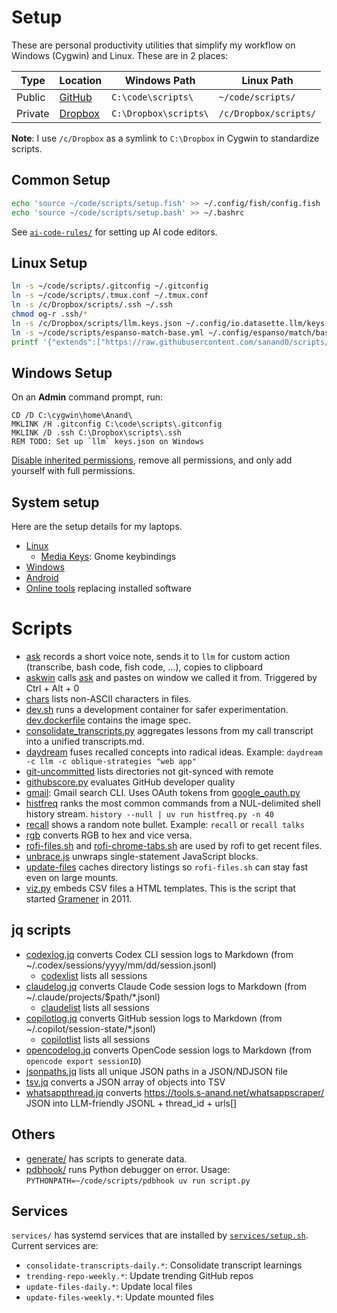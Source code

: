 # Setup

These are personal productivity utilities that simplify my workflow on Windows (Cygwin) and Linux. These are in 2 places:

| Type    | Location                                         | Windows Path          | Linux Path            |
| ------- | ------------------------------------------------ | --------------------- | --------------------- |
| Public  | [GitHub](https://github.com/sanand0/scripts)     | `C:\code\scripts\`    | `~/code/scripts/`     |
| Private | [Dropbox](https://www.dropbox.com/home/scripts/) | `C:\Dropbox\scripts\` | `/c/Dropbox/scripts/` |

**Note**: I use `/c/Dropbox` as a symlink to `C:\Dropbox` in Cygwin to standardize scripts.

## Common Setup

```bash
echo 'source ~/code/scripts/setup.fish' >> ~/.config/fish/config.fish
echo 'source ~/code/scripts/setup.bash' >> ~/.bashrc
```

See [`ai-code-rules/`](ai-code-rules/README.md) for setting up AI code editors.

## Linux Setup

```bash
ln -s ~/code/scripts/.gitconfig ~/.gitconfig
ln -s ~/code/scripts/.tmux.conf ~/.tmux.conf
ln -s /c/Dropbox/scripts/.ssh ~/.ssh
chmod og-r .ssh/*
ln -s /c/Dropbox/scripts/llm.keys.json ~/.config/io.datasette.llm/keys.json
ln -s ~/code/scripts/espanso-match-base.yml ~/.config/espanso/match/base.yml
printf '{"extends":["https://raw.githubusercontent.com/sanand0/scripts/refs/heads/live/dprint.jsonc", "/home/sanand/code/scripts/dprint.jsonc"]}' > ~/dprint.json
```

## Windows Setup

On an **Admin** command prompt, run:

```
CD /D C:\cygwin\home\Anand\
MKLINK /H .gitconfig C:\code\scripts\.gitconfig
MKLINK /D .ssh C:\Dropbox\scripts\.ssh
REM TODO: Set up `llm` keys.json on Windows
```

[Disable inherited permissions](https://stackoverflow.com/a/58275268/100904), remove all permissions,
and only add yourself with full permissions.

## System setup

Here are the setup details for my laptops.

- [Linux](setup/linux.md)
  - [Media Keys](setup/media-keys.dconf): Gnome keybindings
- [Windows](setup/windows.md)
- [Android](setup/android.md)
- [Online tools](setup/online.md) replacing installed software

# Scripts

- [ask](ask) records a short voice note, sends it to `llm` for custom action (transcribe, bash code, fish code, ...), copies to clipboard
- [askwin](askwin) calls [ask](ask) and pastes on window we called it from. Triggered by Ctrl + Alt + 0
- [chars](chars) lists non-ASCII characters in files.
- [dev.sh](dev.sh) runs a development container for safer experimentation. [dev.dockerfile](dev.dockerfile) contains the image spec.
- [consolidate_transcripts.py](consolidate_transcripts.py) aggregates lessons from my call transcript into a unified transcripts.md.
- [daydream](daydream) fuses recalled concepts into radical ideas. Example: `daydream -c llm -c oblique-strategies "web app"`
- [git-uncommitted](git-uncommitted) lists directories not git-synced with remote
- [githubscore.py](githubscore.py) evaluates GitHub developer quality
- [gmail](gmail.py): Gmail search CLI. Uses OAuth tokens from [google_oauth.py](google_oauth.py)
- [histfreq](histfreq) ranks the most common commands from a NUL-delimited shell history stream. `history --null | uv run histfreq.py -n 40`
- [recall](recall) shows a random note bullet. Example: `recall` or `recall talks`
- [rgb](rgb) converts RGB to hex and vice versa.
- [rofi-files.sh](rofi-files.sh) and [rofi-chrome-tabs.sh](rofi-chrome-tabs.sh) are used by rofi to get recent files.
- [unbrace.js](unbrace.js) unwraps single-statement JavaScript blocks.
- [update-files](update-files) caches directory listings so `rofi-files.sh` can stay fast even on large mounts.
- [viz.py](viz.py) embeds CSV files a HTML templates. This is the script that started [Gramener](http://gramener.com/) in 2011.

## jq scripts

- [codexlog.jq](codexlog.jq) converts Codex CLI session logs to Markdown (from ~/.codex/sessions/yyyy/mm/dd/session.jsonl)
  - [codexlist](codexlist) lists all sessions
- [claudelog.jq](claudelog.jq) converts Claude Code session logs to Markdown (from ~/.claude/projects/$path/\*.jsonl)
  - [claudelist](claudelist) lists all sessions
- [copilotlog.jq](copilotlog.jq) converts GitHub session logs to Markdown (from ~/.copilot/session-state/*.jsonl)
  - [copilotlist](copilotlist) lists all sessions
- [opencodelog.jq](opencodelog.jq) converts OpenCode session logs to Markdown (from `opencode export sessionID`)
- [jsonpaths.jq](jsonpaths.jq) lists all unique JSON paths in a JSON/NDJSON file
- [tsv.jq](tsv.jq) converts a JSON array of objects into TSV
- [whatsappthread.jq](whatsappthread.jq) converts https://tools.s-anand.net/whatsappscraper/ JSON into LLM-friendly JSONL + thread_id + urls[]

## Others

- [generate/](generate/) has scripts to generate data.
- [pdbhook/](pdbhook/) runs Python debugger on error. Usage: `PYTHONPATH=~/code/scripts/pdbhook uv run script.py`

## Services

`services/` has systemd services that are installed by [`services/setup.sh`](services/setup.sh). Current services are:

- `consolidate-transcripts-daily.*`: Consolidate transcript learnings
- `trending-repo-weekly.*`: Update trending GitHub repos
- `update-files-daily.*`: Update local files
- `update-files-weekly.*`: Update mounted files
